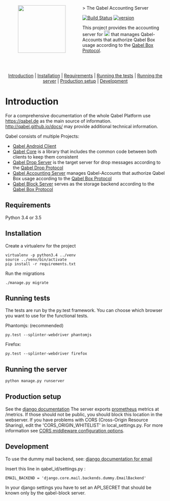<img align="left" width="0" height="150px" hspace="20"/>
<a href="https://qabel.de" align="left">
	<img src="https://files.qabel.de/img/qabel_logo_orange_preview.png" height="150px" align="left"/>
</a>
<img align="left" width="0" height="150px" hspace="25"/>
> The Qabel Accounting Server

[![Build Status](https://travis-ci.org/Qabel/qabel-accounting.svg?branch=master)](https://travis-ci.org/Qabel/qabel-accounting)
[![version](https://img.shields.io/badge/beta-dev-blue.svg)](https://qabel.de)

This project provides the accounting server for <a href="https://qabel.de"><img alt="Qabel" src="https://files.qabel.de/img/qabel-kl.png" height="18px"/></a> that manages Qabel-Accounts that authorize Qabel Box usage according to the [Qabel Box Protocol](http://qabel.github.io/docs/Qabel-Protocol-Box/).

<br style="clear: both"/>
<br style="clear: both"/>
<p align="center">
	<a href="#introduction">Introduction</a> |
	<a href="#installation">Installation</a> |
	<a href="#requirements">Requirements</a> |
	<a href="#running_tests">Running the tests</a> |
	<a href="#running_server">Running the server</a> |
	<a href="#production_setup">Production setup</a> |
	<a href="#development">Development</a>
</p>

# Introduction
For a comprehensive documentation of the whole Qabel Platform use https://qabel.de as the main source of information. http://qabel.github.io/docs/ may provide additional technical information.

Qabel consists of multiple Projects:
 * [Qabel Android Client](https://github.com/Qabel/qabel-android)
 * [Qabel Core](https://github.com/Qabel/qabel-core) is a library that includes the common code between both clients to keep them consistent
 * [Qabel Drop Server](https://github.com/Qabel/qabel-drop) is the target server for drop messages according to the [Qabel Drop Protocol](http://qabel.github.io/docs/Qabel-Protocol-Drop/)
 * [Qabel Accounting Server](https://github.com/Qabel/qabel-accounting) manages Qabel-Accounts that authorize Qabel Box usage according to the [Qabel Box Protocol](http://qabel.github.io/docs/Qabel-Protocol-Box/)
 * [Qabel Block Server](https://github.com/Qabel/qabel-block) serves as the storage backend according to the [Qabel Box Protocol](http://qabel.github.io/docs/Qabel-Protocol-Box/)

## Requirements
Python 3.4 or 3.5

## Installation

Create a virtualenv for the project

	virtualenv -p python3.4 ../venv
	source ../venv/bin/activate
	pip install -r requirements.txt

Run the migrations

	./manage.py migrate

## <a name="running_tests"></a>Running tests

The tests are run by the py.test framework. You can choose which browser you want to use for the functional tests.

Phantomjs: (recommended)

	py.test --splinter-webdriver phantomjs

Firefox:

	py.test --splinter-webdriver firefox
	
## <a name="running_server"></a>Running the server
```bash
python manage.py runserver
```

## <a name="production_setup"></a>Production setup

See the [django documentation](https://docs.djangoproject.com/en/1.8/howto/deployment/)
The server exports [prometheus](https://www.prometheus.io) metrics at /metrics. If those should not be public, you should
block this location in the webserver.
If you have problems with CORS (Cross-Origin Resource Sharing), edit the 'CORS_ORIGIN_WHITELIST' in local_settings.py. For more information see [CORS middleware configuration options](https://github.com/zestedesavoir/django-cors-middleware#configuration).

## Development

To use the dummy mail backend, see: [django documentation for email](https://docs.djangoproject.com/en/1.9/topics/email/#dummy-backend)

Insert this line in qabel_id/settings.py :

    EMAIL_BACKEND = 'django.core.mail.backends.dummy.EmailBackend'

In your django settings you have to set an API_SECRET that should be known only by the
qabel-block server.
